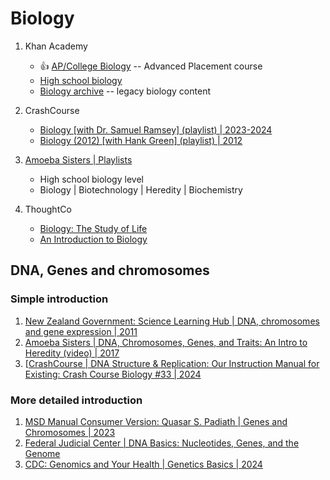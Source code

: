 # Biology

1. Khan Academy
   - :thumbsup: [AP/College Biology](https://www.khanacademy.org/science/ap-biology) -- Advanced Placement course
   - [High school biology](https://www.khanacademy.org/science/hs-bio)
   - [Biology archive](https://www.khanacademy.org/science/biology) -- legacy biology content

1. CrashCourse
   - [Biology [with Dr. Samuel Ramsey] (playlist) | 2023-2024](https://www.youtube.com/playlist?list=PL8dPuuaLjXtPW_ofbxdHNciuLoTRLPMgB)
   - [Biology (2012) [with Hank Green] (playlist) | 2012](https://www.youtube.com/playlist?list=PL3EED4C1D684D3ADF)

1. [Amoeba Sisters | Playlists](https://www.youtube.com/@AmoebaSisters/playlists)
   - High school biology level
   - Biology | Biotechnology | Heredity | Biochemistry

1. ThoughtCo
   - [Biology: The Study of Life](https://www.thoughtco.com/biology-meaning-373266)
   - [An Introduction to Biology](https://www.thoughtco.com/biology-basics-4133578)


## DNA, Genes and chromosomes

### Simple introduction

1. [New Zealand Government: Science Learning Hub | DNA, chromosomes and gene expression | 2011](https://www.sciencelearn.org.nz/resources/206-dna-chromosomes-and-gene-expression)
1. [Amoeba Sisters | DNA, Chromosomes, Genes, and Traits: An Intro to Heredity (video) | 2017](https://www.youtube.com/watch?v=8m6hHRlKwxY&t=1m37s)
1. [[CrashCourse | DNA Structure & Replication: Our Instruction Manual for Existing: Crash Course Biology #33 | 2024](https://www.youtube.com/watch?v=4YNDB_zSzfE)


### More detailed introduction

1. [MSD Manual Consumer Version: Quasar S. Padiath | Genes and Chromosomes | 2023](https://www.msdmanuals.com/home/fundamentals/genetics/genes-and-chromosomes)
1. [Federal Judicial Center | DNA Basics: Nucleotides, Genes, and the Genome](https://www.fjc.gov/content/361230/DNA-basics-nucleotides-genes-genome)
1. [CDC: Genomics and Your Health | Genetics Basics | 2024](https://www.cdc.gov/genomics-and-health/about/index.html)

